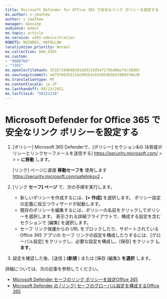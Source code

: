 ```yaml
---
title: Microsoft Defender for Office 365 で安全なリンク ポリシーを設定する
ms.author: v-jmathew
author: v-jmathew
manager: dansimp
audience: Admin
ms.topic: article
ms.service: o365-administration
ROBOTS: NOINDEX, NOFOLLOW
localization_priority: Normal
ms.collection: Adm_O365
ms.custom:
- "9000760"
- "7391"
ms.openlocfilehash: 353571996403d1ddd133d5ef1705d86e7dc38d02
ms.sourcegitcommit: ab75f66355116e995b3cb5505465b31989339e28
ms.translationtype: MT
ms.contentlocale: ja-JP
ms.lasthandoff: 08/13/2021
ms.locfileid: "58322218"
---
```

# <a name="set-up-safe-link-policies-in-microsoft-defender-for-office-365"></a>Microsoft Defender for Office 365 で安全なリンク ポリシーを設定する

1. [ポリシー] Microsoft 365 Defenderで、[ポリシー] セクション&の [&脅威ポリシーとリンクセーフメールを送信する] <https://security.microsoft.com/>  \>  \>  \> **に移動** します。

   [リンク] ページに直接 **移動セーフを** 使用します <https://security.microsoft.com/safelinksv2> 。

2. [リンク **セーフ] ページ** で、次の手順を実行します。
   - 新しいポリシーを作成するには、**[+ 作成]** を選択します。 ポリシー設定の定義に役立つウィザードが起動します。
   - 既存のポリシーを編集するには、ポリシーの名前をクリックしてポリシーを選択します。 表示される詳細フライアウトで、構成する設定を含むセクションで [編集] を選択します。
   - セーフ リンク保護からの URL をブロックしたり、サポートされている Office 365 アプリの セーフ リンクの設定を構成したりするには、[グローバル設定] をクリックし、必要な設定を構成し、[保存] をクリック **します**。

3. 設定を確認した後、[送信 ] **(新規** ) または [保存 (編集]) **を選択** します。

詳細については、次の記事を参照してください。

- [Microsoft Defender セーフのリンク ポリシーを設定Office 365](https://docs.microsoft.com/microsoft-365/security/office-365-security/set-up-safe-links-policies)
- [Microsoft Defender の [リンク] セーフのグローバル設定を構成するOffice 365](https://docs.microsoft.com/microsoft-365/security/office-365-security/configure-global-settings-for-safe-links)
